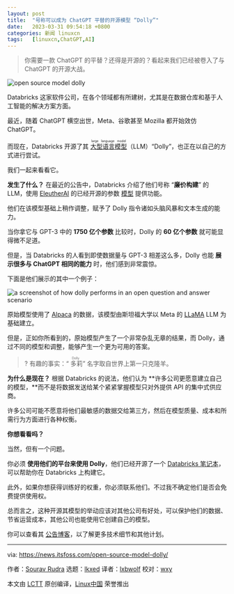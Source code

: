 ```yaml
---
layout: post
title:	"号称可以成为 ChatGPT 平替的开源模型 “Dolly”"
date:	2023-03-31 09:54:18 +0800 
categories:	新闻 linuxcn 
tags:	[linuxcn,ChatGPT,AI]
---
```




> 
> 你需要一款 ChatGPT 的平替？还得是开源的？看起来我们已经被卷入了与 ChatGPT 的开源大战。
> 
> 
> 


![open source model dolly](/Asserts/Images//attachment/album/202303/31/095413k2xax88kyki1jqg8.jpg)


Databricks 这家软件公司，在各个领域都有所建树，尤其是在数据仓库和基于人工智能的解决方案方面。


最近，随着 ChatGPT 横空出世，Meta、谷歌甚至 Mozilla 都开始效仿 ChatGPT。


而现在，Databricks 开源了其 <ruby> <a href="https://en.wikipedia.org/wiki/Large_language_model?ref=its-foss-news">  大型语言模型 </a> <rt>  large language model </rt></ruby>（LLM）“Dolly”，也正在以自己的方式进行尝试。


我们一起来看看它。


**发生了什么？** 在最近的公告中，Databricks 介绍了他们号称 “**廉价构建**” 的 LLM，使用 [EleutherAI](https://www.eleuther.ai/?ref=its-foss-news) 的已经开源的参数 [模型](https://huggingface.co/EleutherAI/gpt-j-6B?ref=its-foss-news) 提供功能。


他们在该模型基础上稍作调整，赋予了 Dolly 指令诸如头脑风暴和文本生成的能力。


当你拿它与 GPT-3 中的 **1750 亿个参数** 比较时，Dolly 的 **60 亿个参数** 就可能显得微不足道。


但是，当 Databricks 的人看到即使数据量与 GPT-3 相差这么多，Dolly 也能 **展示很多与 ChatGPT 相同的能力** 时，他们感到非常震惊。


下面是他们展示的其中一个例子：


![a screenshot of how dolly performs in an open question and answer scenario](/Asserts/Images//attachment/album/202303/31/095418ryvn7bib74vi79r9.jpg)


原始模型使用了 [Alpaca](https://crfm.stanford.edu/2023/03/13/alpaca.html?ref=its-foss-news) 的数据，该模型由斯坦福大学以 Meta 的 [LLaMA](https://ai.facebook.com/blog/large-language-model-llama-meta-ai/?ref=its-foss-news) LLM 为基础建立。


但是，正如你所看到的，原始模型产生了一个非常杂乱无章的结果，而 Dolly，通过不同的模型和调整，能够产生一个更为可用的答案。



> 
> ? 有趣的事实：“<ruby> 多莉 <rt>  Dolly </rt></ruby>” 名字取自世界上第一只克隆羊。
> 
> 
> 


**为什么是现在？** 根据 Databricks 的说法，他们认为 \*\*许多公司更愿意建立自己的模型，\*\*而不是将数据发送给某个紧紧掌握模型只对外提供 API 的集中式供应商。


许多公司可能不愿意将他们最敏感的数据交给第三方，然后在模型质量、成本和所需行为方面进行各种权衡。


**你想看看吗？**


当然，但有一个问题。


你必须 **使用他们的平台来使用 Dolly**，他们已经开源了一个 [Databricks 笔记本](https://github.com/Asserts/Images/brickslabs/dolly?ref=its-foss-news)，可以帮助你在 Databricks 上构建它。


此外，如果你想获得训练好的权重，你必须联系他们。不过我不确定他们是否会免费提供使用权。


总而言之，这种开源其模型的举动应该对其他公司有好处，可以保护他们的数据、节省运营成本，其他公司也能使用它创建自己的模型。


你可以查看其 [公告博客](https://www.databricks.com/blog/2023/03/24/hello-dolly-democratizing-magic-chatgpt-open-models.html?ref=its-foss-news)，以了解更多技术细节和其他计划。




---


via: <https://news.itsfoss.com/open-source-model-dolly/>


作者：[Sourav Rudra](https://news.itsfoss.com/author/sourav/) 选题：[lkxed](https://github.com/lkxed/) 译者：[lxbwolf](https://github.com/lxbwolf) 校对：[wxy](https://github.com/wxy)


本文由 [LCTT](https://github.com/LCTT/TranslateProject) 原创编译，[Linux中国](https://linux.cn/) 荣誉推出
